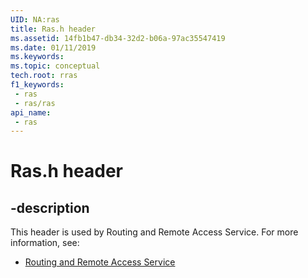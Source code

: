```yaml
---
UID: NA:ras
title: Ras.h header
ms.assetid: 14fb1b47-db34-32d2-b06a-97ac35547419
ms.date: 01/11/2019
ms.keywords: 
ms.topic: conceptual
tech.root: rras
f1_keywords:
 - ras
 - ras/ras
api_name:
 - ras
---
```


# Ras.h header


## -description

This header is used by Routing and Remote Access Service. For more information, see:

- [Routing and Remote Access Service](../_rras/index.md)

